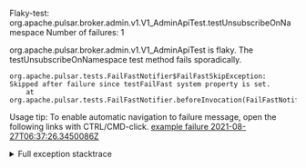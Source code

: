         
Flaky-test: org.apache.pulsar.broker.admin.v1.V1_AdminApiTest.testUnsubscribeOnNamespace
Number of failures: 1

org.apache.pulsar.broker.admin.v1.V1_AdminApiTest is flaky. The testUnsubscribeOnNamespace test method fails sporadically.

```
org.apache.pulsar.tests.FailFastNotifier$FailFastSkipException: Skipped after failure since testFailFast system property is set.
	at org.apache.pulsar.tests.FailFastNotifier.beforeInvocation(FailFastNotifier.java:88)

```

Usage tip: To enable automatic navigation to failure message, open the following links with CTRL/CMD-click.
[example failure 2021-08-27T06:37:26.3450086Z](https://github.com/apache/pulsar/runs/3440411059?check_suite_focus=true#step:9:855)


<details>
<summary>Full exception stacktrace</summary>
<code><pre>
org.apache.pulsar.tests.FailFastNotifier$FailFastSkipException: Skipped after failure since testFailFast system property is set.
	at org.apache.pulsar.tests.FailFastNotifier.beforeInvocation(FailFastNotifier.java:88)

</pre></code>
</details>


